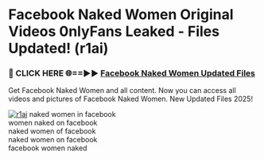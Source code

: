 # Facebook Naked Women Original Videos 0nlyFans Leaked - Files Updated! (r1ai)

<h3>🔴 CLICK HERE 🌐==►► <a href="https://tinyurl.com/up5wt9bj" rel="nofollow">Facebook Naked Women Updated Files</a></h3>

Get Facebook Naked Women and all content. Now you can access all videos and pictures of Facebook Naked Women. New Updated Files 2025!

[![r1ai](https://i.imgur.com/ABiUzMV.gif)](https://tinyurl.com/up5wt9bj)
naked women in facebook<br>
women naked on facebook<br>
naked women of facebook<br>
naked women on facebook<br>
facebook women naked